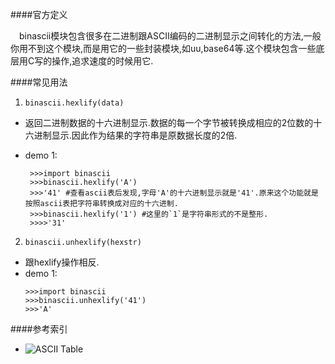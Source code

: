 ####官方定义

&emsp;binascii模块包含很多在二进制跟ASCII编码的二进制显示之间转化的方法,一般你用不到这个模块,而是用它的一些封装模块,如uu,base64等.这个模块包含一些底层用C写的操作,追求速度的时候用它.

####常见用法

1. `binascii.hexlify(data)`
 
 * 返回二进制数据的十六进制显示.数据的每一个字节被转换成相应的2位数的十六进制显示.因此作为结果的字符串是原数据长度的2倍.
 * demo 1:

   ```
   	>>>import binascii
    >>>binascii.hexlify('A')
    >>>'41' #查看ascii表后发现,字母'A'的十六进制显示就是'41'.原来这个功能就是按照ascii表把字符串转换成对应的十六进制.
    >>>binascii.hexlify('1') #这里的`1`是字符串形式的不是整形.
	>>>>'31'
	```
2. `binascii.unhexlify(hexstr)`

 * 跟hexlify操作相反.
 * demo 1:
	```
	>>>import binascii
	>>>binascii.unhexlify('41')
	>>>'A'

####参考索引

* ![ASCII Table](https://raw.githubusercontent.com/hellorocky/techblog/master/picture/binascii%E6%A8%A1%E5%9D%97%E6%80%BB%E7%BB%931.png)

